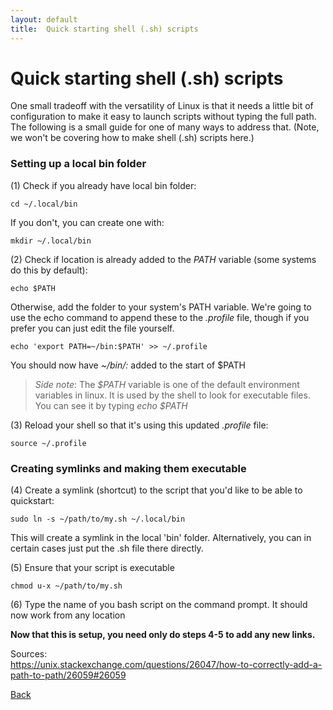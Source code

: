 ```yaml
---
layout: default
title:  Quick starting shell (.sh) scripts
---
```


# Quick starting shell (.sh) scripts
One small tradeoff with the versatility of Linux is that it needs a little bit of configuration to make it easy to launch scripts without typing the full path. The following is a small guide for one of many ways to address that. (Note, we won't be covering how to make shell (.sh) scripts here.)   

### Setting up a local bin folder    
(1) Check if you already have local bin folder:   

```cd ~/.local/bin```

If you don't, you can create one with:  

```mkdir ~/.local/bin```  

(2) Check if location is already added to the *PATH* variable (some systems do this by default):

``echo $PATH``  

Otherwise, add the folder to your system's PATH variable. We're going to use the echo command to append these to the *.profile* file, though if you prefer you can just edit the file yourself.

```echo 'export PATH=~/bin:$PATH' >> ~/.profile```  

You should now have *~/bin/:*  added to the start of $PATH  

> *Side note*: The *$PATH* variable is one of the default environment variables in linux. It is used by the shell to look for executable files. You can see it by typing *echo $PATH*  

(3) Reload your shell so that it's using this updated *.profile* file:

```source ~/.profile```

### Creating symlinks and making them executable
(4) Create a symlink (shortcut) to the script that you'd like to be able to quickstart:  

```sudo ln -s ~/path/to/my.sh ~/.local/bin```  

This will create a symlink in the local 'bin' folder. Alternatively, you can in certain cases just put the .sh file there directly.

(5) Ensure that your script is executable  

```chmod u-x ~/path/to/my.sh```

(6) Type the name of you bash script on the command prompt. It should now work from any location

**Now that this is setup, you need only do steps 4-5 to add any new links.**

Sources:  
https://unix.stackexchange.com/questions/26047/how-to-correctly-add-a-path-to-path/26059#26059

[Back](./)

